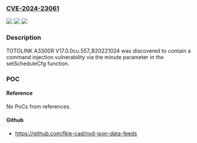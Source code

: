 ### [CVE-2024-23061](https://cve.mitre.org/cgi-bin/cvename.cgi?name=CVE-2024-23061)
![](https://img.shields.io/static/v1?label=Product&message=n%2Fa&color=blue)
![](https://img.shields.io/static/v1?label=Version&message=n%2Fa&color=blue)
![](https://img.shields.io/static/v1?label=Vulnerability&message=n%2Fa&color=brighgreen)

### Description

TOTOLINK A3300R V17.0.0cu.557_B20221024 was discovered to contain a command injection vulnerability via the minute parameter in the setScheduleCfg function.

### POC

#### Reference
No PoCs from references.

#### Github
- https://github.com/fkie-cad/nvd-json-data-feeds

